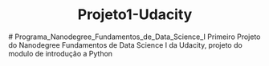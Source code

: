 <center><h1> Projeto1-Udacity </h1></center>
# Programa_Nanodegree_Fundamentos_de_Data_Science_I
Primeiro Projeto do Nanodegree Fundamentos de Data Science I da Udacity, projeto do modulo de introdução a Python 
